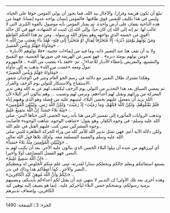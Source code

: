 ------------------------------------------------------------------------

تبلغ أن تكون هزيمة وفرارا. والآجال بيد الله، فما يجوز أن يولي المؤمن
خوفا على الحياة. وليس في هذا تكليف للنفس فوق طاقتها. فالمؤمن إنسان يواجه
عدوه إنسانا. فهما من هذه الناحية يقفان على أرض واحدة. ثم يمتاز المؤمن
بأنه موصول بالقوة الكبرى التي لا غالب لها. ثم إنه إلى الله إن كان حياً،
وإلى الله إن كتبت له الشهادة. فهو في كل حالة أقوى من خصمه الذي يواجهه
وهو يشاق الله ورسوله.. ومن ثم هذا الحكم القاطع:  
«وَمَنْ يُوَلِّهِمْ يَوْمَئِذٍ دُبُرَهُ- إِلَّا مُتَحَرِّفاً لِقِتالٍ أَوْ مُتَحَيِّزاً إِلى فِئَةٍ- فَقَدْ باءَ بِغَضَبٍ
مِنَ اللَّهِ، وَمَأْواهُ جَهَنَّمُ وَبِئْسَ الْمَصِيرُ» .  
ولا بد أن نقف هنا عند التعبير ذاته، وما فيه من إيماءات عجيبة: «فلا
تولوهم الأدبار» .. «ومن يولهم يومئذ دبره» .. فهو تعبير عن الهزيمة في
صورتها الحسية، مع التقبيح والتشنيع، والتعريض بإعطاء الأدبار للأعداء! ..
ثم: «فقد باء بغضب من الله» .. فالمهزوم مولٍّ ومعه «غضب من الله» يذهب به
إلى مأواه:  
«وَمَأْواهُ جَهَنَّمُ وَبِئْسَ الْمَصِيرُ» ..  
وهكذا تشترك ظلال التعبير مع دلالته في رسم الجو العام وتثير في الوجدان
شعور الاستقباح والاستنكار للتولي يوم الزحف والفرار.  
ثم يمضي السياق بعد هذا التحذير من التولي يوم الزحف ليكشف لهم عن يد الله
وهي تدير المعركة من ورائهم وتقتل لهم أعداءهم، وترمي لهم وتصيب ... وهم
ينالون أجر البلاء لأن الله يريد أن يتفضل عليهم بحسن البلاء، ليثيبهم عليه
من فضله وهو الذي وهبهم إياه:  
«فَلَمْ تَقْتُلُوهُمْ، وَلكِنَّ اللَّهَ قَتَلَهُمْ، وَما رَمَيْتَ- إِذْ رَمَيْتَ- وَلكِنَّ اللَّهَ رَمى. وَلِيُبْلِيَ
الْمُؤْمِنِينَ مِنْهُ بَلاءً حَسَناً. إِنَّ اللَّهَ سَمِيعٌ عَلِيمٌ» ..  
وتذهب الروايات المأثورة إلى تفسير الرمي هنا بأنه رمية الحصى التي حثاها
النبي- صلى الله عليه وسلم- في وجوه الكفار، وهو يقول: «شاهت الوجوه. شاهت
الوجوه» فأصابت وجوه المشركين ممن كتب عليهم القتل في علم الله..  
ولكن دلالة الآية أعم. فهي تمثل تدبير الله للأمر كله من وراء الحركة
الظاهرة للنبي صلى الله عليه وسلم والعصبة المسلمة معه. ولذلك تلاها قول
الله تعالى:  
«وَلِيُبْلِيَ الْمُؤْمِنِينَ مِنْهُ بَلاءً حَسَناً» ..  
أي ليرزقهم من عنده أن يبلوا البلاء الحسن الذي ينالون عليه الأجر، بعد أن
يكتب لهم به النصر. فهو الفضل المضاعف أولا وأخيرا.  
«إِنَّ اللَّهَ سَمِيعٌ عَلِيمٌ» ..  
يسمع استغاثتكم ويعلم حالكم ويجعلكم ستارا لقدرته، متى علم منكم الخلوص له
ويعطيكم النصر والأجر.. كما أعطاكم هذا وذاك في بدر..  
«ذلِكُمْ وَأَنَّ اللَّهَ مُوهِنُ كَيْدِ الْكافِرِينَ» ..  
وهذه أخرى بعد تلك الأولى! إن التدبير لا ينتهي عند أن يقتل لكم أعداءكم
بأيديكم، ويصيبهم برمية رسولكم، ويمنحكم حسن البلاء ليأجركم عليه.. إنما هو
يضيف إليه توهين كيد الكافرين، وإضعاف تدبيرهم

------------------------------------------------------------------------

الجزء: 3 ¦ الصفحة: 1490

